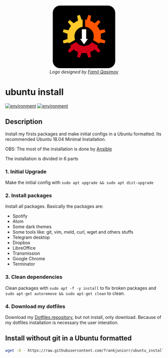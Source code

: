 <p align="center">
  <img src="logo/1024px.png" alt="ubuntu_install" height="200px">
  </br>
  <em> Logo designed by <a href="https://github.com/familqasimov">Famil Qasimov</a> </em>
</p>


ubuntu install
===========
[![environment](https://img.shields.io/badge/linux-ubuntu_18.04-orange.svg)](https://img.shields.io/badge/linux-ubuntu_18.04-orange.svg) [![environment](https://img.shields.io/badge/tool-ansible-2196F3.svg)](https://img.shields.io/badge/tool-ansible-2196F3.svg)

## Description
Install my firsts packages and make initial configs in a Ubuntu formatted. Its recommended Ubuntu 18.04 Minimal Installation.

OBS: The most of the installation is done by [Ansible](https://github.com/ansible/ansible)

The installation is divided in 6 parts

### 1. Initial Upgrade
Make the initial config with `sudo apt upgrade && sudo apt dist-upgrade`
### 2. Install packages
Install all packages. Basically the packages are:
- Spotify
- Atom
- Some dark themes
- Some tools like: git, vim, meld, curl, wget and others stuffs
- Telegram desktop
- Dropbox
- LibreOffice
- Transmission
- Google Chrome
- Terminator

### 3. Clean dependencies
Clean packages with `sudo apt -f -y install` to fix broken packages and `sudo apt-get autoremove && sudo apt-get clean` to clean.
### 4. Download my dotfiles
Download my [Dotfiles repository](https://github.com/frankjuniorr/dotfiles), but not install, only download. Because of my dotfiles installation is necessary the user interation.

## Install without git in a Ubuntu formatted
```bash
wget -O - https://raw.githubusercontent.com/frankjuniorr/ubuntu_install/master/code/trigger.sh | bash
```
